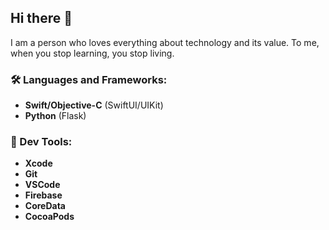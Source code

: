 ## Hi there 👋
I am a person who loves everything about technology and its value. To me, when you stop learning, you stop living.

### 🛠 Languages and Frameworks:
- **Swift/Objective-C** (SwiftUI/UIKit)
- **Python** (Flask)

### 🔧 Dev Tools:
- **Xcode**
- **Git**
- **VSCode**
- **Firebase**
- **CoreData**
- **CocoaPods**
